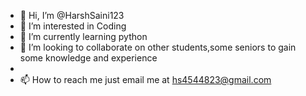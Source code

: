 - 👋 Hi, I’m @HarshSaini123
- 👀 I’m interested in Coding
- 🌱 I’m currently learning python
- 💞️ I’m looking to collaborate on other students,some seniors to gain some knowledge and experience
-  
- 📫 How to reach me just email me at hs4544823@gmail.com

<!---
HarshSaini123/HarshSaini123 is a ✨ special ✨ repository because its `README.md` (this file) appears on your GitHub profile.
You can click the Preview link to take a look at your changes.
--->
